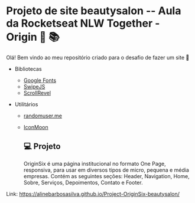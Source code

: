 #  **Projeto de site beautysalon** -- Aula da Rocketseat **NLW Together - Origin** :woman: :books:

Olá! Bem vindo ao meu repositório criado para o desafio de fazer um site :wave:

- Bibliotecas

  - [Google Fonts](https://fonts.google.com/)
  - [SwipeJS](https://github.com/nolimits4web/Swiper)
  - [ScrollRevel](https://scrollrevealjs.org/)

- Utilitários

  - [randomuser.me](https://randomuser.me/photos)

  - [IconMoon](https://icomoon.io/app/#/select)


    ## 💻 Projeto

    OriginSix é uma página institucional no formato One Page, responsiva, para usar em diversos tipos de micro, pequena e média empresas. Contém as seguintes seções: Header, Navigation, Home, Sobre, Serviços, Depoimentos, Contato e Footer.

Link: https://alinebarbosasilva.github.io/Project-OriginSix-beautysalon/



